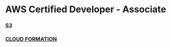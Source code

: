 # AWS Certified Developer - Associate

###  [S3](https://github.com/clancinio/aws-certified-developer-accociate/blob/main/S3.md)

###  [CLOUD FORMATION](https://github.com/clancinio/aws-certified-developer-accociate/blob/main/cloud-formation.md)


